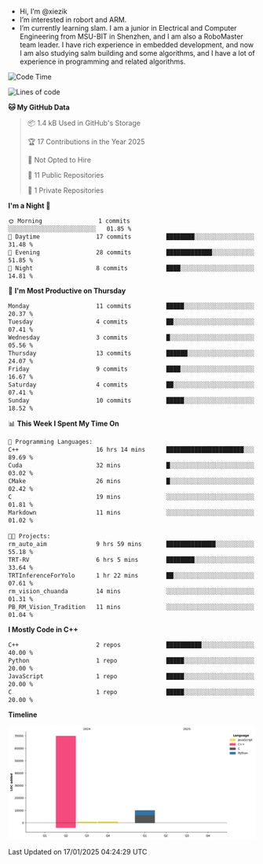-  Hi, I’m @xiezik
-  I’m interested in robort and ARM.
-  I’m currently learning slam.
I am a junior in Electrical and Computer Engineering from MSU-BIT in Shenzhen, and I am also a RoboMaster team leader.
I have rich experience in embedded development, and now I am also studying salm building and some algorithms, and I have a lot of experience in programming and related algorithms.

<!---
xiezik/xiezik is a ✨ special ✨ repository because its `README.md` (this file) appears on your GitHub profile.
You can click the Preview link to take a look at your changes.
--->


<!--START_SECTION:waka-->
![Code Time](http://img.shields.io/badge/Code%20Time-65%20hrs%2030%20mins-blue)

![Lines of code](https://img.shields.io/badge/From%20Hello%20World%20I%27ve%20Written-81.5%20thousand%20lines%20of%20code-blue)

**🐱 My GitHub Data** 

> 📦 1.4 kB Used in GitHub's Storage 
 > 
> 🏆 17 Contributions in the Year 2025
 > 
> 🚫 Not Opted to Hire
 > 
> 📜 11 Public Repositories 
 > 
> 🔑 1 Private Repositories 
 > 
**I'm a Night 🦉** 

```text
🌞 Morning                1 commits           ░░░░░░░░░░░░░░░░░░░░░░░░░   01.85 % 
🌆 Daytime                17 commits          ████████░░░░░░░░░░░░░░░░░   31.48 % 
🌃 Evening                28 commits          █████████████░░░░░░░░░░░░   51.85 % 
🌙 Night                  8 commits           ████░░░░░░░░░░░░░░░░░░░░░   14.81 % 
```
📅 **I'm Most Productive on Thursday** 

```text
Monday                   11 commits          █████░░░░░░░░░░░░░░░░░░░░   20.37 % 
Tuesday                  4 commits           ██░░░░░░░░░░░░░░░░░░░░░░░   07.41 % 
Wednesday                3 commits           █░░░░░░░░░░░░░░░░░░░░░░░░   05.56 % 
Thursday                 13 commits          ██████░░░░░░░░░░░░░░░░░░░   24.07 % 
Friday                   9 commits           ████░░░░░░░░░░░░░░░░░░░░░   16.67 % 
Saturday                 4 commits           ██░░░░░░░░░░░░░░░░░░░░░░░   07.41 % 
Sunday                   10 commits          █████░░░░░░░░░░░░░░░░░░░░   18.52 % 
```


📊 **This Week I Spent My Time On** 

```text
💬 Programming Languages: 
C++                      16 hrs 14 mins      ██████████████████████░░░   89.69 % 
Cuda                     32 mins             █░░░░░░░░░░░░░░░░░░░░░░░░   03.02 % 
CMake                    26 mins             █░░░░░░░░░░░░░░░░░░░░░░░░   02.42 % 
C                        19 mins             ░░░░░░░░░░░░░░░░░░░░░░░░░   01.81 % 
Markdown                 11 mins             ░░░░░░░░░░░░░░░░░░░░░░░░░   01.02 % 

🐱‍💻 Projects: 
rm_auto_aim              9 hrs 59 mins       ██████████████░░░░░░░░░░░   55.18 % 
TRT-RV                   6 hrs 5 mins        ████████░░░░░░░░░░░░░░░░░   33.64 % 
TRTInferenceForYolo      1 hr 22 mins        ██░░░░░░░░░░░░░░░░░░░░░░░   07.61 % 
rm_vision_chuanda        14 mins             ░░░░░░░░░░░░░░░░░░░░░░░░░   01.31 % 
PB_RM_Vision_Tradition   11 mins             ░░░░░░░░░░░░░░░░░░░░░░░░░   01.04 % 
```

**I Mostly Code in C++** 

```text
C++                      2 repos             ██████████░░░░░░░░░░░░░░░   40.00 % 
Python                   1 repo              █████░░░░░░░░░░░░░░░░░░░░   20.00 % 
JavaScript               1 repo              █████░░░░░░░░░░░░░░░░░░░░   20.00 % 
C                        1 repo              █████░░░░░░░░░░░░░░░░░░░░   20.00 % 
```



**Timeline**

![Lines of Code chart](https://raw.githubusercontent.com/xiezik/xiezik/main/assets/bar_graph.png)


 Last Updated on 17/01/2025 04:24:29 UTC
<!--END_SECTION:waka-->

<!--
**LihanChen2004/LihanChen2004** is a ✨ _special_ ✨ repository because its `README.md` (this file) appears on your GitHub profile.

Here are some ideas to get you started:

- 🔭 I’m currently working on ...
- 🌱 I’m currently learning ...
- 👯 I’m looking to collaborate on ...
- 🤔 I’m looking for help with ...
- 💬 Ask me about ...
- 📫 How to reach me: ...
- 😄 Pronouns: ...
- ⚡ Fun fact: ...
-->
